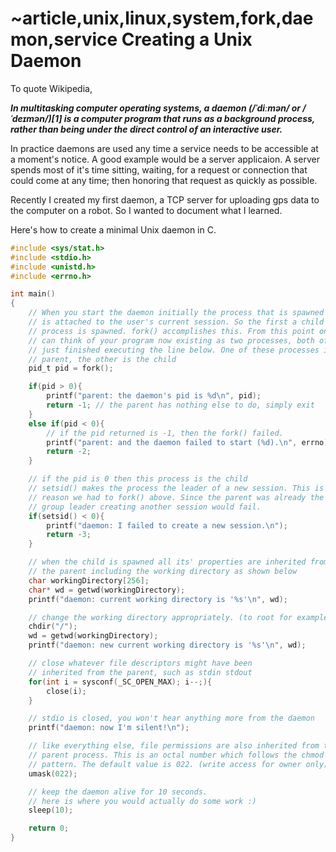 ~article,unix,linux,system,fork,daemon,service
Creating a Unix Daemon
========================================

To quote Wikipedia,

*__In multitasking computer operating systems, a daemon (/ˈdiːmən/ or /ˈdeɪmən/)[1]
is a computer program that runs as a background process, rather than being under
the direct control of an interactive user.__*

In practice daemons are used any time a service needs to be accessible at a moment's notice.
A good example would be a server applicaion. A server spends most of it's time sitting, waiting,
for a request or connection that could come at any time; then honoring that request as quickly
as possible.

Recently I created my first daemon, a TCP server for uploading gps data to the computer on a robot.
So I wanted to document what I learned.

Here's how to create a minimal Unix daemon in C.

```C
#include <sys/stat.h>
#include <stdio.h>
#include <unistd.h>
#include <errno.h>

int main()
{
	// When you start the daemon initially the process that is spawned
	// is attached to the user's current session. So the first a child
	// process is spawned. fork() accomplishes this. From this point on you
	// can think of your program now existing as two processes, both of which
	// just finished executing the line below. One of these processes is the
	// parent, the other is the child
	pid_t pid = fork();

	if(pid > 0){
		printf("parent: the daemon's pid is %d\n", pid);
		return -1; // the parent has nothing else to do, simply exit
	}
	else if(pid < 0){
		// if the pid returned is -1, then the fork() failed.
		printf("parent: and the daemon failed to start (%d).\n", errno);
		return -2;
	}

	// if the pid is 0 then this process is the child
	// setsid() makes the process the leader of a new session. This is the
	// reason we had to fork() above. Since the parent was already the process
	// group leader creating another session would fail.
	if(setsid() < 0){
		printf("daemon: I failed to create a new session.\n");
		return -3;
	}

	// when the child is spawned all its' properties are inherited from
	// the parent including the working directory as shown below
	char workingDirectory[256];
	char* wd = getwd(workingDirectory);
	printf("daemon: current working directory is '%s'\n", wd);

	// change the working directory appropriately. (to root for example)
	chdir("/");
	wd = getwd(workingDirectory);
	printf("daemon: new current working directory is '%s'\n", wd);

	// close whatever file descriptors might have been
	// inherited from the parent, such as stdin stdout
	for(int i = sysconf(_SC_OPEN_MAX); i--;){
		close(i);
	}

	// stdio is closed, you won't hear anything more from the daemon
	printf("daemon: now I'm silent!\n");

	// like everything else, file permissions are also inherited from the
	// parent process. This is an octal number which follows the chmod
	// pattern. The default value is 022. (write access for owner only)
	umask(022);

	// keep the daemon alive for 10 seconds.
	// here is where you would actually do some work :)
	sleep(10);

	return 0;
}
```
